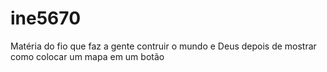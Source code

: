 # ine5670
Matéria do fio que faz a gente contruir o mundo e Deus depois de mostrar como colocar um mapa em um botão
